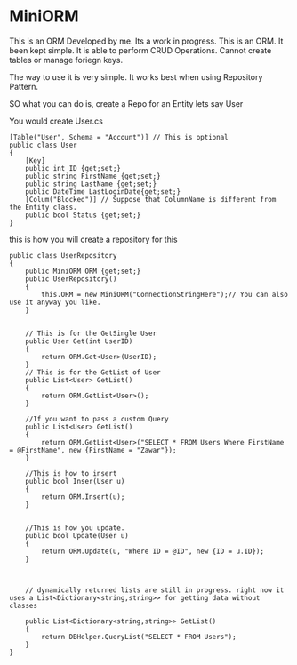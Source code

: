 # MiniORM
This is an ORM Developed by me. Its a work in progress.
This is an ORM. It been kept simple. It is able to perform CRUD Operations. Cannot create tables or manage foriegn keys.

The way to use it is very simple. It works best when using Repository Pattern.

SO what you can do is, create a Repo for an Entity lets say User

You would create User.cs 

	[Table("User", Schema = "Account")] // This is optional 
	public class User
	{    
    	[Key]
    	public int ID {get;set;}
    	public string FirstName {get;set;}
    	public string LastName {get;set;}
    	public DateTime LastLoginDate{get;set;}
    	[Colum("Blocked")] // Suppose that ColumnName is different from the Entity class.
    	public bool Status {get;set;}
	}


this is how you will create a repository for this


	public class UserRepository
	{
    	public MiniORM ORM {get;set;}
    	public UserRepository()
    	{
          	this.ORM = new MiniORM("ConnectionStringHere");// You can also use it anyway you like.
    	}
    
    
    	// This is for the GetSingle User
    	public User Get(int UserID)
    	{
           	return ORM.Get<User>(UserID);
    	}
    	// This is for the GetList of User
    	public List<User> GetList()
    	{
         	return ORM.GetList<User>();
    	}
    
    	//If you want to pass a custom Query
    	public List<User> GetList()
    	{
        	return ORM.GetList<User>("SELECT * FROM Users Where FirstName = @FirstName", new {FirstName = "Zawar"});
    	}

    	//This is how to insert
    	public bool Inser(User u)
    	{
         	return ORM.Insert(u);
    	}
    
    
    	//This is how you update.
    	public bool Update(User u)
    	{
        	return ORM.Update(u, "Where ID = @ID", new {ID = u.ID});
    	}
    
    
    
    	// dynamically returned lists are still in progress. right now it uses a List<Dictionary<string,string>> for getting data without classes
    
    	public List<Dictionary<string,string>> GetList()
    	{
        	return DBHelper.QueryList("SELECT * FROM Users");
    	}
	}

